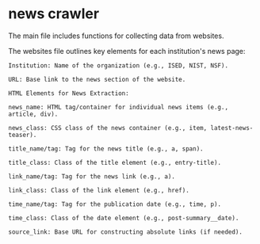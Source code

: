 # news crawler

The main file includes functions for collecting data from websites.

The websites file outlines key elements for each institution's news page:

    Institution: Name of the organization (e.g., ISED, NIST, NSF).
    
    URL: Base link to the news section of the website.
    
    HTML Elements for News Extraction:
    
    news_name: HTML tag/container for individual news items (e.g., article, div).
    
    news_class: CSS class of the news container (e.g., item, latest-news-teaser).
    
    title_name/tag: Tag for the news title (e.g., a, span).
    
    title_class: Class of the title element (e.g., entry-title).
    
    link_name/tag: Tag for the news link (e.g., a).
    
    link_class: Class of the link element (e.g., href).
    
    time_name/tag: Tag for the publication date (e.g., time, p).
    
    time_class: Class of the date element (e.g., post-summary__date).
    
    source_link: Base URL for constructing absolute links (if needed).

